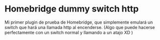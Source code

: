 

# Homebridge dummy switch http

Mi primer plugin de prueba de Homebridge, que simplemente emulará un switch que hará una llamada http al encenderse. (Algo que puede hacerse perfectamente con un switch normal y llamando a un atajo XD )

